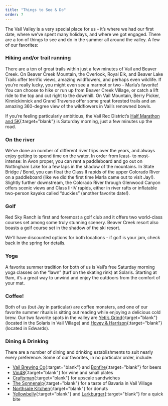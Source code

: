 ```yaml
---
title: "Things to See & Do"
order: 7
---
```


The Vail Valley is a very special place for us - it’s where we had our first date, where we’ve spent many holidays, and where we got engaged. There are a ton of things to see and do in the summer all around the valley. A few of our favorites:

### Hiking and/or trail running
There are a ton of great trails within just a few minutes of Vail and Beaver Creek. On Beaver Creek Mountain, the Overlook, Royal Elk, and Beaver Lake Trails offer terrific views, amazing wildflowers, and perhaps even wildlife. If you’re really lucky, you might even see a marmot or two - Marla’s favorite! You can choose to hike or run up from Beaver Creek Village, or catch a lift ride to the top and cut right to the downhill. On Vail Mountain, Berry Picker, Kinnickinnick and Grand Traverse offer some great forested trails and an amazing 360-degree view of the wildflowers in Vail’s renowned bowls.

If you’re feeling particularly ambitious, the Vail Rec District’s [Half Marathon and 5K](http://www.vailrec.com/sports-activities/vail-race/trail-running-racing/vail-trail-run-camp-hale-half-marathon){:target="blank"} is Saturday morning, just a few minutes up the road.

### On the river
We’ve done an number of different river trips over the years, and always enjoy getting to spend time on the water. In order from least- to most-intense: In Avon proper, you can rent a paddleboard and go out on Nottingham Lake for a few laps in the shadow of the mountains. In State Bridge / Bond, you can float the Class II rapids of the upper Colorado River on a paddleboard (like we did the first time Marla came out to visit Jay!). Slightly further downstream, the Colorado River through Glenwood Canyon offers scenic views and Class II-IV rapids, either in river rafts or inflatable two-person kayaks called “duckies” (another favorite date!). 

### Golf
Red Sky Ranch is first and foremost a golf club and it offers two world-class
courses set among some truly stunning scenery. Beaver Creek resort also boasts a
golf course set in the shadow of the ski resort.

We'll have discounted options for both locations - if golf is your jam, check
back in the spring for details.

### Yoga
A favorite summer tradition for both of us is Vail’s free Saturday morning yoga classes on the “lawn” (turf on the skating rink) at Solaris. Starting at 9am, it’s a great way to unwind and enjoy the outdoors from the comfort of your mat.

### Coffee!
Both of us (but Jay in particular) are coffee monsters, and one of our favorite summer rituals is sitting out reading while enjoying a delicious cold brew. Our two favorite spots in the valley are [Yeti’s Grind](https://www.yetisgrind.com/){:target="blank"} (located in the Solaris in Vail Village) and [Hovey & Harrison](https://hoveyandharrison.com/){:target="blank"} (located in Edwards).

### Dining & Drinking
There are a number of dining and drinking establishments to suit nearly every preference. Some of our favorites, in no particular order, include:

- [Vail Brewing Co](http://www.vailbrewingco.com/){:target="blank"} and [Bonfire](http://bonfirebrewing.com/){:target="blank"} for beers
- [Vin48](http://www.vin48.com/){:target="blank"} for wine and small plates
- [Craftsman](https://craftsmanvail.com/){:target="blank"} for upscale sandwiches
- [The Sonnenalp](https://sonnenalp.com/){:target="blank"} for a taste of Bavaria in Vail Village
- [Northside Kitchen](https://www.thenorthsidekitchen.com/){:target="blank"} for donuts
- [Yellowbelly](http://yellowbellychicken.com/){:target="blank"} and [Larkburger](http://larkburger.com/edwards){:target="blank"} for a quick bite
